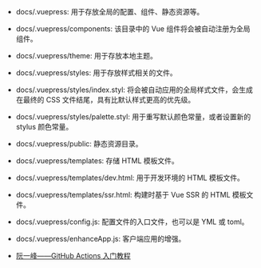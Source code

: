 - docs/.vuepress: 用于存放全局的配置、组件、静态资源等。

- docs/.vuepress/components: 该目录中的 Vue 组件将会被自动注册为全局组件。

- docs/.vuepress/theme: 用于存放本地主题。

- docs/.vuepress/styles: 用于存放样式相关的文件。

- docs/.vuepress/styles/index.styl: 将会被自动应用的全局样式文件，会生成在最终的 CSS 文件结尾，具有比默认样式更高的优先级。

- docs/.vuepress/styles/palette.styl: 用于重写默认颜色常量，或者设置新的 stylus 颜色常量。

- docs/.vuepress/public: 静态资源目录。

- docs/.vuepress/templates: 存储 HTML 模板文件。

- docs/.vuepress/templates/dev.html: 用于开发环境的 HTML 模板文件。

- docs/.vuepress/templates/ssr.html: 构建时基于 Vue SSR 的 HTML 模板文件。

- docs/.vuepress/config.js: 配置文件的入口文件，也可以是 YML 或 toml。

- docs/.vuepress/enhanceApp.js: 客户端应用的增强。


- [阮一峰——GitHub Actions 入门教程](https://www.ruanyifeng.com/blog/2019/09/getting-started-with-github-actions.html)
